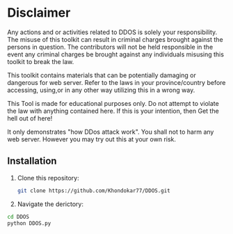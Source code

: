 #       Disclaimer

Any actions and or activities related to DDOS is solely your responsibility. The misuse of this toolkit can result in criminal charges brought against the persons in question. The contributors will not be held responsible in the event any criminal charges be brought against any individuals misusing this toolkit to break the law.

This toolkit contains materials that can be potentially damaging or dangerous for web server. Refer to the laws in your province/country before accessing, using,or in any other way utilizing this in a wrong way.

This Tool is made for educational purposes only. Do not attempt to violate the law with anything contained here. If this is your intention, then Get the hell out of here!

It only demonstrates "how DDos attack work". You shall not to harm any web server. However you may try out this at your own risk.


## Installation
1. Clone this repository:
   ```bash
   git clone https://github.com/Khondokar77/DDOS.git

2. Navigate the derictory:
```bash
cd DDOS
python DDOS.py
